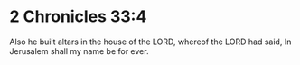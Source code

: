 # 2 Chronicles 33:4

Also he built altars in the house of the LORD, whereof the LORD had said, In Jerusalem shall my name be for ever.